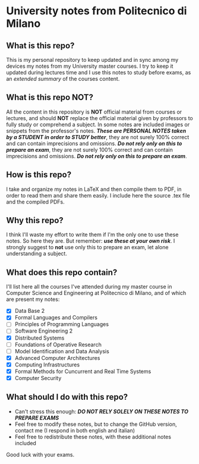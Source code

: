 # University notes from Politecnico di Milano

## What is this repo?

This is my personal repository to keep updated and in sync among my devices my
notes from my University master courses. I try to keep it updated during lectures
time and I use this notes to study before exams, as an *extended summary* of
the courses content.

## What is this repo NOT?

All the content in this repository is **NOT** official material from courses or
lectures, and should **NOT** replace the official material given by professors
to fully study or comprehend a subject. In some notes are included images or
snippets from the professor's notes.
***These are PERSONAL NOTES taken by a STUDENT in order to STUDY better***,
they are not surely 100% correct and can contain imprecisions and omissions.
***Do not rely only on this to prepare an exam***,
they are not surely 100% correct and can contain imprecisions and omissions.
***Do not rely only on this to prepare an exam***.

## How is this repo?

I take and organize my notes in LaTeX and then compile them to PDF, in order to
read them and share them easily. I include here the source .tex file and the
compiled PDFs.

## Why this repo?

I think I'll waste my effort to write them if I'm the only one to use these
notes. So here they are. But remember: ***use these at your own risk***. I
strongly suggest to **not** use only this to prepare an exam, let alone
understanding a subject.

## What does this repo contain?

I'll list here all the courses I've attended during my master course in
Computer Science and Engineering at Politecnico di Milano, and of which
are present my notes:
- [x] Data Base 2
- [x] Formal Languages and Compilers
- [ ] Principles of Programming Languages
- [ ] Software Engineering 2
- [x] Distributed Systems
- [ ] Foundations of Operative Research
- [ ] Model Identification and Data Analysis
- [x] Advanced Computer Architectures
- [x] Computing Infrastructures
- [x] Formal Methods for Cuncurrent and Real Time Systems
- [x] Computer Security

## What should I do with this repo?

- Can't stress this enough: ***DO NOT RELY SOLELY ON THESE NOTES 
TO PREPARE EXAMS***
- Feel free to modify these notes, but to change the GitHub version,
contact me (I respond in both english and italian)
- Feel free to redistribute these notes, with these additional notes
included

Good luck with your exams.
